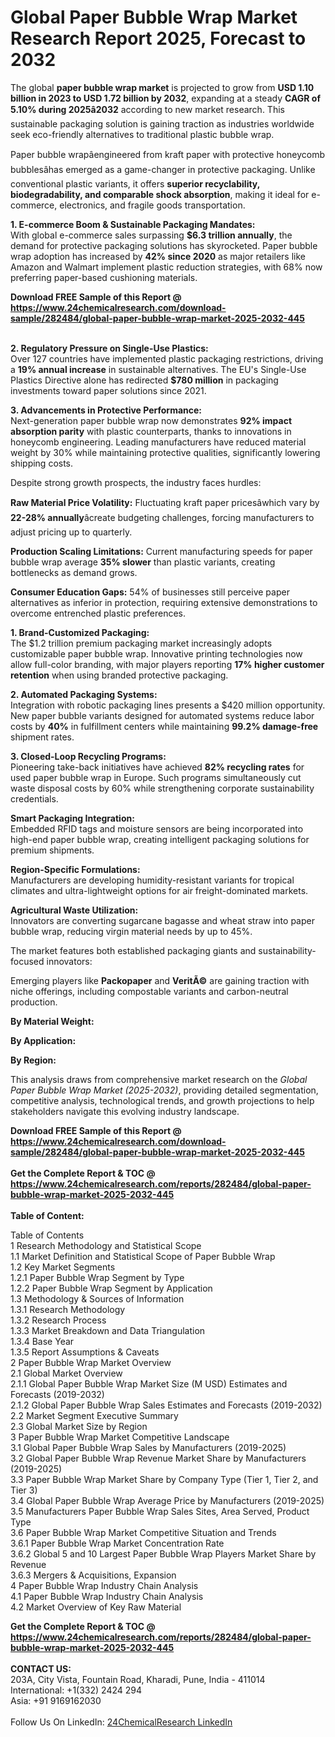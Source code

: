 <h1>Global Paper Bubble Wrap Market Research Report 2025, Forecast to 2032</h1><p>The global <strong>paper bubble wrap market</strong> is projected to grow from <strong>USD 1.10 billion in 2023 to USD 1.72 billion by 2032</strong>, expanding at a steady <strong>CAGR of 5.10% during 2025â2032</strong> according to new market research. This sustainable packaging solution is gaining traction as industries worldwide seek eco-friendly alternatives to traditional plastic bubble wrap.</p><p>Paper bubble wrapâengineered from kraft paper with protective honeycomb bubblesâhas emerged as a game-changer in protective packaging. Unlike conventional plastic variants, it offers <strong>superior recyclability, biodegradability, and comparable shock absorption</strong>, making it ideal for e-commerce, electronics, and fragile goods transportation.</p><p><strong>1. E-commerce Boom &amp; Sustainable Packaging Mandates:</strong><br>
With global e-commerce sales surpassing <strong>$6.3 trillion annually</strong>, the demand for protective packaging solutions has skyrocketed. Paper bubble wrap adoption has increased by <strong>42% since 2020</strong> as major retailers like Amazon and Walmart implement plastic reduction strategies, with 68% now preferring paper-based cushioning materials.</p><div><b>Download FREE Sample of this Report @ 
            <a href="https://www.24chemicalresearch.com/download-sample/282484/global-paper-bubble-wrap-market-2025-2032-445">
            https://www.24chemicalresearch.com/download-sample/282484/global-paper-bubble-wrap-market-2025-2032-445</a></b></div><br><p><strong>2. Regulatory Pressure on Single-Use Plastics:</strong><br>
Over 127 countries have implemented plastic packaging restrictions, driving a <strong>19% annual increase</strong> in sustainable alternatives. The EU's Single-Use Plastics Directive alone has redirected <strong>$780 million</strong> in packaging investments toward paper solutions since 2021.</p><p><strong>3. Advancements in Protective Performance:</strong><br>
Next-generation paper bubble wrap now demonstrates <strong>92% impact absorption parity</strong> with plastic counterparts, thanks to innovations in honeycomb engineering. Leading manufacturers have reduced material weight by 30% while maintaining protective qualities, significantly lowering shipping costs.</p><p>Despite strong growth prospects, the industry faces hurdles:</p><p><strong>Raw Material Price Volatility:</strong> Fluctuating kraft paper pricesâwhich vary by <strong>22-28% annually</strong>âcreate budgeting challenges, forcing manufacturers to adjust pricing up to quarterly.</p><p><strong>Production Scaling Limitations:</strong> Current manufacturing speeds for paper bubble wrap average <strong>35% slower</strong> than plastic variants, creating bottlenecks as demand grows.</p><p><strong>Consumer Education Gaps:</strong> 54% of businesses still perceive paper alternatives as inferior in protection, requiring extensive demonstrations to overcome entrenched plastic preferences.</p><p><strong>1. Brand-Customized Packaging:</strong><br>
The $1.2 trillion premium packaging market increasingly adopts customizable paper bubble wrap. Innovative printing technologies now allow full-color branding, with major players reporting <strong>17% higher customer retention</strong> when using branded protective packaging.</p><p><strong>2. Automated Packaging Systems:</strong><br>
Integration with robotic packaging lines presents a $420 million opportunity. New paper bubble variants designed for automated systems reduce labor costs by <strong>40%</strong> in fulfillment centers while maintaining <strong>99.2% damage-free</strong> shipment rates.</p><p><strong>3. Closed-Loop Recycling Programs:</strong><br>
Pioneering take-back initiatives have achieved <strong>82% recycling rates</strong> for used paper bubble wrap in Europe. Such programs simultaneously cut waste disposal costs by 60% while strengthening corporate sustainability credentials.</p><p><strong>Smart Packaging Integration:</strong><br>
	Embedded RFID tags and moisture sensors are being incorporated into high-end paper bubble wrap, creating intelligent packaging solutions for premium shipments.</p><p><strong>Region-Specific Formulations:</strong><br>
	Manufacturers are developing humidity-resistant variants for tropical climates and ultra-lightweight options for air freight-dominated markets.</p><p><strong>Agricultural Waste Utilization:</strong><br>
	Innovators are converting sugarcane bagasse and wheat straw into paper bubble wrap, reducing virgin material needs by up to 45%.</p><p>The market features both established packaging giants and sustainability-focused innovators:</p><p>Emerging players like <strong>Packopaper</strong> and <strong>VeritÃ©</strong> are gaining traction with niche offerings, including compostable variants and carbon-neutral production.</p><p><strong>By Material Weight:</strong></p><p><strong>By Application:</strong></p><p><strong>By Region:</strong></p><p>This analysis draws from comprehensive market research on the <em>Global Paper Bubble Wrap Market (2025-2032)</em>, providing detailed segmentation, competitive analysis, technological trends, and growth projections to help stakeholders navigate this evolving industry landscape.</p><div><b>Download FREE Sample of this Report @ 
            <a href="https://www.24chemicalresearch.com/download-sample/282484/global-paper-bubble-wrap-market-2025-2032-445">
            https://www.24chemicalresearch.com/download-sample/282484/global-paper-bubble-wrap-market-2025-2032-445</a></b></div><br><div><b>Get the Complete Report & TOC @ 
            <a href="https://www.24chemicalresearch.com/reports/282484/global-paper-bubble-wrap-market-2025-2032-445">
            https://www.24chemicalresearch.com/reports/282484/global-paper-bubble-wrap-market-2025-2032-445</a></b></div><br>
            <b>Table of Content:</b><p>Table of Contents<br />
1 Research Methodology and Statistical Scope<br />
1.1 Market Definition and Statistical Scope of Paper Bubble Wrap<br />
1.2 Key Market Segments<br />
1.2.1 Paper Bubble Wrap Segment by Type<br />
1.2.2 Paper Bubble Wrap Segment by Application<br />
1.3 Methodology & Sources of Information<br />
1.3.1 Research Methodology<br />
1.3.2 Research Process<br />
1.3.3 Market Breakdown and Data Triangulation<br />
1.3.4 Base Year<br />
1.3.5 Report Assumptions & Caveats<br />
2 Paper Bubble Wrap Market Overview<br />
2.1 Global Market Overview<br />
2.1.1 Global Paper Bubble Wrap Market Size (M USD) Estimates and Forecasts (2019-2032)<br />
2.1.2 Global Paper Bubble Wrap Sales Estimates and Forecasts (2019-2032)<br />
2.2 Market Segment Executive Summary<br />
2.3 Global Market Size by Region<br />
3 Paper Bubble Wrap Market Competitive Landscape<br />
3.1 Global Paper Bubble Wrap Sales by Manufacturers (2019-2025)<br />
3.2 Global Paper Bubble Wrap Revenue Market Share by Manufacturers (2019-2025)<br />
3.3 Paper Bubble Wrap Market Share by Company Type (Tier 1, Tier 2, and Tier 3)<br />
3.4 Global Paper Bubble Wrap Average Price by Manufacturers (2019-2025)<br />
3.5 Manufacturers Paper Bubble Wrap Sales Sites, Area Served, Product Type<br />
3.6 Paper Bubble Wrap Market Competitive Situation and Trends<br />
3.6.1 Paper Bubble Wrap Market Concentration Rate<br />
3.6.2 Global 5 and 10 Largest Paper Bubble Wrap Players Market Share by Revenue<br />
3.6.3 Mergers & Acquisitions, Expansion<br />
4 Paper Bubble Wrap Industry Chain Analysis<br />
4.1 Paper Bubble Wrap Industry Chain Analysis<br />
4.2 Market Overview of Key Raw Material</p><div><b>Get the Complete Report & TOC @ 
            <a href="https://www.24chemicalresearch.com/reports/282484/global-paper-bubble-wrap-market-2025-2032-445">
            https://www.24chemicalresearch.com/reports/282484/global-paper-bubble-wrap-market-2025-2032-445</a></b></div><br><b>CONTACT US:</b><br>
            203A, City Vista, Fountain Road, Kharadi, Pune, India - 411014<br>
            International: +1(332) 2424 294<br>
            Asia: +91 9169162030 <br><br>
            Follow Us On LinkedIn: <a href="https://www.linkedin.com/company/24chemicalresearch/">24ChemicalResearch LinkedIn</a>